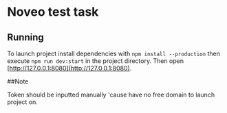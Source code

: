 # Noveo test task

## Running

To launch project install dependencies with `npm install --production` then execute `npm run dev:start` in the project directory. Then
open [http://127.0.0.1:8080](http://127.0.0.1:8080).

##Note

Token should be inputted manually 'cause have no free domain to launch project
on.
